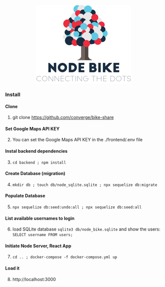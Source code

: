 <p align="center">
  <img src="https://github.com/converge/bike-share/blob/master/frontend/src/imgs/node_bike-logo.png">
</p>

### Install

#### Clone

1. git clone https://github.com/converge/bike-share

#### Set Google Maps API KEY

2. You can set the Google Maps API KEY in the ./frontend/.env file

#### Instal backend dependencies

3. ```cd backend ; npm install```

#### Create Database (migration)

4. ```mkdir db ; touch db/node_sqlite.sqlite ; npx sequelize db:migrate```

#### Populate Database
5. ```npx sequelize db:seed:undo:all ; npx sequelize db:seed:all```

#### List available usernames to login

6. load SQLite database ```sqlite3 db/node_bike.sqlite``` and show the users: ```SELECT username FROM users;```

#### Initiate Node Server, React App 

7. ```cd .. ; docker-compose -f docker-compose.yml up```

#### Load it

8. http://localhost:3000
